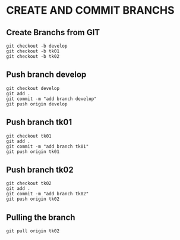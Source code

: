 # CREATE AND COMMIT BRANCHS

## Create Branchs from GIT
```
git checkout -b develop
git checkout -b tk01
git checkout -b tk02
```

## Push branch develop
```
git checkout develop
git add .
git commit -m "add branch develop"
git push origin develop
```
## Push branch tk01
```
git checkout tk01
git add .
git commit -m "add branch tk01"
git push origin tk01
```
## Push branch tk02
```
git checkout tk02
git add .
git commit -m "add branch tk02"
git push origin tk02
```

## Pulling the branch
```
git pull origin tk02
```



